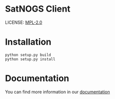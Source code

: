 # SatNOGS Client
LICENSE: [MPL-2.0](LICENSE)

# Installation
    python setup.py build
    python setup.py install

# Documentation
You can find more information in our [documentation](https://satnogs.readthedocs.org/client/index.html)
